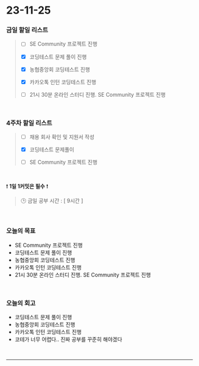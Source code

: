 # 23-11-25
### 금일 할일 리스트
> - [ ]  SE Community 프로젝트 진행
>
> - [x]  코딩테스트 문제 풀이 진행
>
> - [x]  농협중앙회 코딩테스트 진행
>
> - [x]  카카오톡 인턴 코딩테스트 진행
>
> - [ ]  21시 30분 온라인 스터디 진행. SE Community 프로젝트 진행



<br/>

### 4주차 할일 리스트  
> - [ ]  채용 회사 확인 및 지원서 작성
>
> - [x]  코딩테스트 문제풀이
>
> - [ ]  SE Community 프로젝트 진행

<br/>

❗ **1일 1커밋은 필수** ❗
> 🕒 금일 공부 시간 : [ 9시간 ]
  
<br/>

### 오늘의 목표
- SE Community 프로젝트 진행
- 코딩테스트 문제 풀이 진행
- 농협중앙회 코딩테스트 진행
- 카카오톡 인턴 코딩테스트 진행
- 21시 30분 온라인 스터디 진행. SE Community 프로젝트 진행

<br>

### 오늘의 회고
- 코딩테스트 문제 풀이 진행
- 농협중앙회 코딩테스트 진행
- 카카오톡 인턴 코딩테스트 진행
- 코테가 너무 어렵다.. 진짜 공부를 꾸준히 해야겠다


<br/>

------------  
